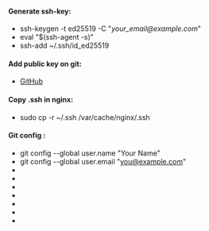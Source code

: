#### Generate ssh-key:

*   ssh-keygen -t ed25519 -C "_your\_email@example.com_"
*   eval "$(ssh-agent -s)"
*   ssh-add ~/.ssh/id\_ed25519

#### Add public key on git:

*   [GitHub](https://docs.github.com/en/free-pro-team@latest/github/authenticating-to-github/adding-a-new-ssh-key-to-your-github-account)

#### Copy .ssh in nginx: 

*   sudo cp -r ~/.ssh /var/cache/nginx/.ssh

#### Git config :

*   git config --global user.name "Your Name"
*   git config --global user.email "you@example.com"
*
*
*
*
*
*
*
